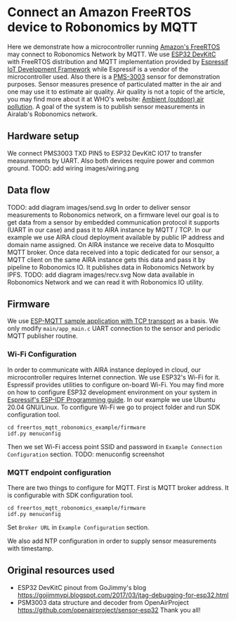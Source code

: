 Connect an Amazon FreeRTOS device to Robonomics by MQTT
=======================================================

Here we demonstrate how a microcontroller running [Amazon's FreeRTOS](https://aws.amazon.com/freertos/) may connect to Robonomics Network by MQTT.
We use [ESP32 DevKitC](https://devices.amazonaws.com/detail/a3G0L00000AANtjUAH/ESP32-WROOM-32-DevKitC/) with FreeRTOS distribution and MQTT implementation provided by [Espressif IoT Development Framework](https://github.com/espressif/esp-idf) while Espressif is a vendor of the microcontroller used.
Also there is a [PMS-3003]() sensor for demonstration purposes.
Sensor measures presence of particulated matter in the air and one may use it to estimate air quality.
Air quality is not a topic of the article, you may find more about it at WHO's website: [Ambient (outdoor) air pollution](https://www.who.int/news-room/fact-sheets/detail/ambient-(outdoor)-air-quality-and-health).
A goal of the system is to publish sensor measurements in Airalab's Robonomics network.

Hardware setup
--------------
We connect PMS3003 TXD PIN5 to ESP32 DevKitC IO17 to transfer measurements by UART. Also both devices require power and common ground.
TODO: add wiring images/wiring.png

Data flow
---------
TODO: add diagram images/send.svg
In order to deliver sensor measurements to Robonomics network, on a firmware level our goal is to get data from a sensor by embedded communication protocol it supports (UART in our case) and pass it to AIRA instance by MQTT / TCP.
In our example we use AIRA cloud deployment available by public IP address and domain name assigned.
On AIRA instance we receive data to Mosquitto MQTT broker.
Once data received into a topic dedicated for our sensor, a MQTT client on the same AIRA instance gets this data and pass it by pipeline to Robonomics IO.
It publishes data in Robonomics Network by IPFS.
TODO: add diagram images/recv.svg
Now data available in Robonomics Network and we can read it with Robonomics IO utility.

Firmware
--------
We use [ESP-MQTT sample application with TCP transport](https://github.com/espressif/esp-idf/tree/master/examples/protocols/mqtt/tcp) as a basis.
We only modify `main/app_main.c` UART connection to the sensor and periodic MQTT publisher routine.

### Wi-Fi Configuration
In order to communicate with AIRA instance deployed in cloud, our microcontroller requires Internet connection.
We use ESP32's Wi-Fi for it.
Espressif provides utilities to configure on-board Wi-Fi.
You may find more on how to configure ESP32 development environment on your system in [Espressif's ESP-IDF Programming guide](https://docs.espressif.com/projects/esp-idf/en/latest/esp32/get-started/index.html#installation-step-by-step).
In our example we use Ubuntu 20.04 GNU/Linux.
To configure Wi-Fi we go to project folder and run SDK configuration tool.
```console
cd freertos_mqtt_robonomics_example/firmware
idf.py menuconfig
```
Then we set Wi-Fi access point SSID and password in `Example Connection Configuration` section.
TODO: menuconfig screenshot

### MQTT endpoint configuration
There are two things to configure for MQTT.
First is MQTT broker address.
It is configurable with SDK configuration tool.
```console
cd freertos_mqtt_robonomics_example/firmware
idf.py menuconfig
```
Set `Broker URL` in `Example Configuration` section.

We also add NTP configuration in order to supply sensor measurements with timestamp.

Original resources used
-----------------------
* ESP32 DevKitC pinout from GoJimmy's blog https://gojimmypi.blogspot.com/2017/03/jtag-debugging-for-esp32.html
* PSM3003 data structure and decoder from OpenAirProject https://github.com/openairproject/sensor-esp32
Thank you all!
